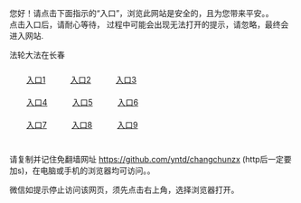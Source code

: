 您好！请点击下面指示的“入口”，浏览此网站是安全的，且为您带来平安。。 <br/>
点击入口后，请耐心等待， 过程中可能会出现无法打开的提示，请忽略，最终会进入网站. </br>

法轮大法在长春<br/>
<div style="padding:10px"><a style="margin:20px" target="_blank" href="https://d1z0z8mw6dh9uc.cloudfront.net/2Qpsp?fjmfyau" id="ccLink1" rel="nofollow">入口1</a> <a target="_blank" style="margin:20px" href="https://d2yxliq0yhsudq.cloudfront.net/2Qpsp?thwcoul" id="ccLink2" rel="nofollow">入口2</a> <a style="margin:20px" target="_blank" href="https://d2tczl54tdq5a8.cloudfront.net/2Qpsp?yelzhc" id="ccLink3" rel="nofollow">入口3</a></div>

<div style="padding:10px" ><a style="margin:20px" target="_blank" href="https://d1z0z8mw6dh9uc.cloudfront.net/2Qpsp?fjmfyau" id="ccLink4" rel="nofollow">入口4</a> <a style="margin:20px" href="https://d2yxliq0yhsudq.cloudfront.net/2Qpsp?thwcoul" target="_blank" id="ccLink5" rel="nofollow">入口5</a> <a style="margin:20px" href="https://d2tczl54tdq5a8.cloudfront.net/2Qpsp?yelzhc" target="_blank" id="ccLink6" rel="nofollow">入口6</a></div>

<div style="padding:10px"><a style="margin:20px" target="_blank" href="https://d1z0z8mw6dh9uc.cloudfront.net/2Qpsp?fjmfyau" id="ccLink7" rel="nofollow">入口7</a> <a style="margin:20px" href="https://d2yxliq0yhsudq.cloudfront.net/2Qpsp?thwcoul" target="_blank" id="ccLink8" rel="nofollow">入口8</a> <a style="margin:20px" target="_blank" href="https://d2tczl54tdq5a8.cloudfront.net/2Qpsp?yelzhc" id="ccLink9" rel="nofollow">入口9</a></div>

<br/>



请复制并记住免翻墙网址 https://github.com/yntd/changchunzx (http后一定要加s)，在电脑或手机的浏览器均可访问。。<br/>

微信如提示停止访问该网页，须先点击右上角，选择浏览器打开。
